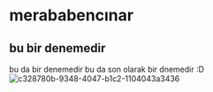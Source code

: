 # merababencınar
## bu bir denemedir
bu da bir denemedir
bu da son olarak bir dnemedir :D
![c328780b-9348-4047-b1c2-1104043a3436](https://user-images.githubusercontent.com/61086421/235379830-cd3a84f3-b5f0-408e-b4fa-26f55f8943f7.jpg)
